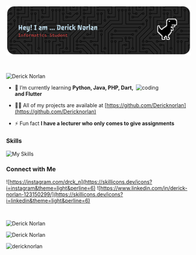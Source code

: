 <!-- Header Banner -->
![Derick Norlan](img/github-header-banner.png)

</br>

<!-- GitHub Trophies -->
![Derick Norlan](https://github-profile-trophy.vercel.app/?username=DerickNorlan&theme=swift&no-frame=true&no-bg=true&margin-w=4)

<img align="right" alt="coding" width="150" src="https://media.tenor.com/nWAHKBp32sYAAAAM/kein-stress.gif">

<!-- About Me -->
- 🌱 I’m currently learning **Python, Java, PHP, Dart, and Flutter**

- 👨‍💻 All of my projects are available at [https://github.com/Dericknorlan](https://github.com/Dericknorlan)

- ⚡ Fun fact **I have a lecturer who only comes to give assignments**

<!-- Skills -->
### Skills
![My Skills](https://skillicons.dev/icons?i=html,css,javascript,python,java,php,dart,laravel,mysql,flutter,figma,linux&theme=light&perline=6)

<!-- Socials -->
### Connect with Me
![https://instagram.com/drck_n](https://skillicons.dev/icons?i=instagram&theme=light&perline=6)
![https://www.linkedin.com/in/derick-norlan-123150299/](https://skillicons.dev/icons?i=linkedin&theme=light&perline=6)

</br>

<!-- GitHub stats -->
![Derick Norlan](https://nirzak-streak-stats.vercel.app/?user=DerickNorlan&theme=apprentice&hide_border=false)

![Derick Norlan](https://github-readme-stats.vercel.app/api/top-langs/?username=DerickNorlan&theme=apprentice&hide_border=false&include_all_commits=true&count_private=true&layout=compact)

<!-- views -->
<p align="left"> <img src="https://komarev.com/ghpvc/?username=dericknorlan&label=Profile%20views&color=0e75b6&style=flat" alt="dericknorlan" /> </p>
